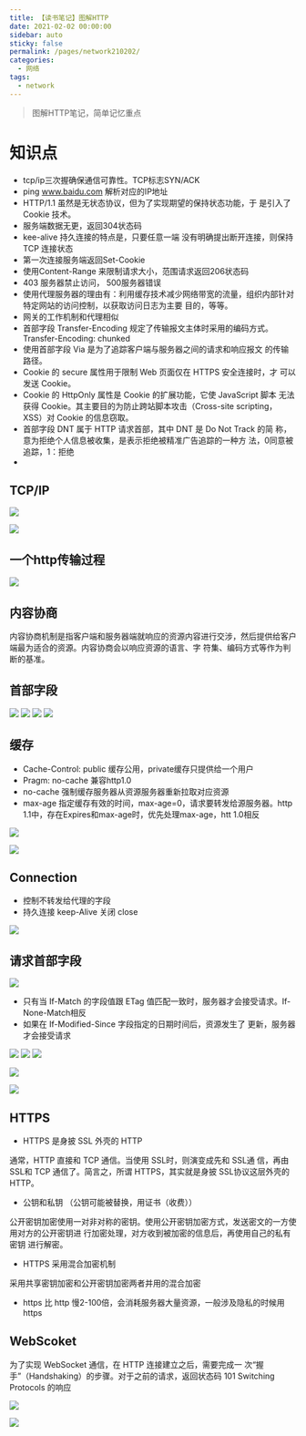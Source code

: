 ```yaml
---
title: 【读书笔记】图解HTTP
date: 2021-02-02 00:00:00
sidebar: auto
sticky: false
permalink: /pages/network210202/
categories: 
  - 网络
tags: 
  - network
---
```

> 图解HTTP笔记，简单记忆重点

<!-- more --> 

# 知识点
* tcp/ip三次握确保通信可靠性。TCP标志SYN/ACK
* ping www.baidu.com 解析对应的IP地址
* HTTP/1.1 虽然是无状态协议，但为了实现期望的保持状态功能，于 是引入了 Cookie 技术。
* 服务端数据无更，返回304状态码
* kee-alive 持久连接的特点是，只要任意一端 没有明确提出断开连接，则保持 TCP 连接状态
* 第一次连接服务端返回Set-Cookie
* 使用Content-Range 来限制请求大小，范围请求返回206状态码
* 403 服务器禁止访问， 500服务器错误
* 使用代理服务器的理由有：利用缓存技术减少网络带宽的流量，组织内部针对特定网站的访问控制，以获取访问日志为主要 目的，等等。
* 网关的工作机制和代理相似
* 首部字段 Transfer-Encoding 规定了传输报文主体时采用的编码方式。Transfer-Encoding: chunked
* 使用首部字段 Via 是为了追踪客户端与服务器之间的请求和响应报文 的传输路径。
* Cookie 的 secure 属性用于限制 Web 页面仅在 HTTPS 安全连接时，才 可以发送 Cookie。
* Cookie 的 HttpOnly 属性是 Cookie 的扩展功能，它使 JavaScript 脚本 无法获得 Cookie。其主要目的为防止跨站脚本攻击（Cross-site scripting，XSS）对 Cookie 的信息窃取。
* 首部字段 DNT 属于 HTTP 请求首部，其中 DNT 是 Do Not Track 的简 称，意为拒绝个人信息被收集，是表示拒绝被精准广告追踪的一种方 法，0同意被追踪，1：拒绝
* 

## TCP/IP

![](https://p3-juejin.byteimg.com/tos-cn-i-k3u1fbpfcp/7b27535ba4604bcc83e84c213473399a~tplv-k3u1fbpfcp-zoom-1.image)


![](https://p3-juejin.byteimg.com/tos-cn-i-k3u1fbpfcp/33f5c781024947b796d7c2b0900c78b3~tplv-k3u1fbpfcp-zoom-1.image)

## 一个http传输过程

![](https://p3-juejin.byteimg.com/tos-cn-i-k3u1fbpfcp/24e704c05cbe4296a247af93bf16e83e~tplv-k3u1fbpfcp-zoom-1.image)

## 内容协商
内容协商机制是指客户端和服务器端就响应的资源内容进行交涉，然后提供给客户端最为适合的资源。内容协商会以响应资源的语言、字 符集、编码方式等作为判断的基准。

## 首部字段

![](https://p3-juejin.byteimg.com/tos-cn-i-k3u1fbpfcp/5a236cbee3f246aa9b1f87790bde1ccc~tplv-k3u1fbpfcp-zoom-1.image)
![](https://p3-juejin.byteimg.com/tos-cn-i-k3u1fbpfcp/993e8889c06d4449b1553204da6a6835~tplv-k3u1fbpfcp-zoom-1.image)
![](https://p3-juejin.byteimg.com/tos-cn-i-k3u1fbpfcp/97d5d11f14ed47bd920b9f0e67030f71~tplv-k3u1fbpfcp-zoom-1.image)
![](https://p3-juejin.byteimg.com/tos-cn-i-k3u1fbpfcp/d120c56d022d45e48efaf14fe1e9d124~tplv-k3u1fbpfcp-zoom-1.image)

## 缓存
* Cache-Control: public 缓存公用，private缓存只提供给一个用户
* Pragm: no-cache 兼容http1.0
* no-cache 强制缓存服务器从资源服务器重新拉取对应资源
* max-age 指定缓存有效的时间，max-age=0，请求要转发给源服务器。http 1.1中，存在Expires和max-age时，优先处理max-age，htt 1.0相反

![](https://p3-juejin.byteimg.com/tos-cn-i-k3u1fbpfcp/163448c39b2043349562374ded279224~tplv-k3u1fbpfcp-zoom-1.image)

![](https://p3-juejin.byteimg.com/tos-cn-i-k3u1fbpfcp/2908be293a564911be9383eaa0c8f5f6~tplv-k3u1fbpfcp-zoom-1.image)

## Connection 
* 控制不转发给代理的字段
* 持久连接 keep-Alive 关闭 close

![](https://p3-juejin.byteimg.com/tos-cn-i-k3u1fbpfcp/d1de5e98f1dd4c7e85bfee84a415bbcc~tplv-k3u1fbpfcp-zoom-1.image)

## 请求首部字段

![](https://p3-juejin.byteimg.com/tos-cn-i-k3u1fbpfcp/cd31ae48b8a34f3cb2216c20b57c31a1~tplv-k3u1fbpfcp-zoom-1.image)

* 只有当 If-Match 的字段值跟 ETag 值匹配一致时，服务器才会接受请求。If-None-Match相反
* 如果在 If-Modified-Since 字段指定的日期时间后，资源发生了 更新，服务器才会接受请求

![](https://p3-juejin.byteimg.com/tos-cn-i-k3u1fbpfcp/b152be43cef24a49ad719af1099e54aa~tplv-k3u1fbpfcp-zoom-1.image)
![](https://p3-juejin.byteimg.com/tos-cn-i-k3u1fbpfcp/d1284b6b75b44814a3508324e0ce1ada~tplv-k3u1fbpfcp-zoom-1.image)
![](https://p3-juejin.byteimg.com/tos-cn-i-k3u1fbpfcp/e7b76c3e7d644fe09018878412466ecb~tplv-k3u1fbpfcp-zoom-1.image)

![](https://p3-juejin.byteimg.com/tos-cn-i-k3u1fbpfcp/5b9177dcf5d74894a61d053117c24faf~tplv-k3u1fbpfcp-zoom-1.image)

![](https://p3-juejin.byteimg.com/tos-cn-i-k3u1fbpfcp/cd0d7c3f90c74b39bea9889a55c1dce7~tplv-k3u1fbpfcp-zoom-1.image)
## HTTPS
* HTTPS 是身披 SSL 外壳的 HTTP

通常，HTTP 直接和 TCP 通信。当使用 SSL时，则演变成先和 SSL通 信，再由 SSL和 TCP 通信了。简言之，所谓 HTTPS，其实就是身披 SSL协议这层外壳的 HTTP。
* 公钥和私钥 （公钥可能被替换，用证书（收费））

公开密钥加密使用一对非对称的密钥。使用公开密钥加密方式，发送密文的一方使用对方的公开密钥进 行加密处理，对方收到被加密的信息后，再使用自己的私有密钥 进行解密。

* HTTPS 采用混合加密机制

采用共享密钥加密和公开密钥加密两者并用的混合加密

* https 比 http 慢2-100倍，会消耗服务器大量资源，一般涉及隐私的时候用 https

## WebScoket
为了实现 WebSocket 通信，在 HTTP 连接建立之后，需要完成一 次“握手”（Handshaking）的步骤。对于之前的请求，返回状态码 101 Switching Protocols 的响应

![](https://p3-juejin.byteimg.com/tos-cn-i-k3u1fbpfcp/f924bb06894a4648916d61326f264429~tplv-k3u1fbpfcp-zoom-1.image)


![](https://p3-juejin.byteimg.com/tos-cn-i-k3u1fbpfcp/f7d46dac217b4cc4b3457733d8f05f14~tplv-k3u1fbpfcp-zoom-1.image)
